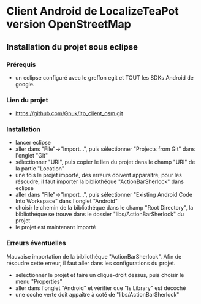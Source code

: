 # Client Android de LocalizeTeaPot version OpenStreetMap

## Installation du projet sous eclipse

### Prérequis

- un eclipse configuré avec le greffon egit et TOUT les SDKs Android de google.

### Lien du projet

- https://github.com/Gnuk/ltp_client_osm.git

### Installation

- lancer eclipse
- aller dans "File"->"Import...", puis sélectionner "Projects from Git" dans l'onglet "Git"
- sélectionner "URI", puis copier le lien du projet dans le champ "URI" de la partie "Location"
- une fois le projet importé, des erreurs doivent apparaître, pour les résoudre, il faut importer la bibliothéque "ActionBarSherlock" dans eclipse
- aller dans "File"->"Import...", puis sélectionner "Existing Android Code Into Workspace" dans l'onglet "Android"
- choisir le chemin de la bibliothéque dans le champ "Root Directory", la bibliothéque se trouve dans le dossier "libs/ActionBarSherlock" du projet
- le projet est maintenant importé

### Erreurs éventuelles

Mauvaise importation de la bibliothèque "ActionBarSherlock". Afin de résoudre cette erreur, il faut aller dans les configurations du projet.

- sélectionner le projet et faire un clique-droit dessus, puis choisir le menu "Properties"
- aller dans l'onglet "Android" et vérifier que "Is Library" est décoché
- une coche verte doit appaître à coté de "libs/ActionBarSherlock"
